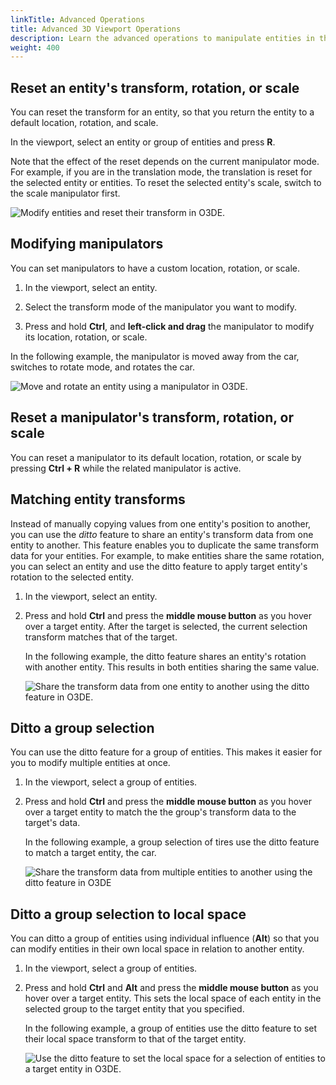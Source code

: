 ```yaml
---
linkTitle: Advanced Operations
title: Advanced 3D Viewport Operations
description: Learn the advanced operations to manipulate entities in the 3D Viewport in Open 3D Engine (O3DE)
weight: 400
---
```


## Reset an entity's transform, rotation, or scale

You can reset the transform for an entity, so that you return the entity to a default location, rotation, and scale.

In the viewport, select an entity or group of entities and press **R**.

Note that the effect of the reset depends on the current manipulator mode. For example, if you are in the translation mode, the translation is reset for the selected entity or entities.  To reset the selected entity's scale, switch to the scale manipulator first.

![Modify entities and reset their transform in O3DE.](/images/user-guide/viewportinteractionmodel/viewport-selection-model-reset-transform-1.gif)

## Modifying manipulators

You can set manipulators to have a custom location, rotation, or scale.  

1. In the viewport, select an entity.

1. Select the transform mode of the manipulator you want to modify.

1. Press and hold **Ctrl**, and **left-click and drag** the manipulator to modify its location, rotation, or scale.

In the following example, the manipulator is moved away from the car, switches to rotate mode, and rotates the car.

![Move and rotate an entity using a manipulator in O3DE.](/images/user-guide/viewportinteractionmodel/viewport-selection-model-3.gif)

## Reset a manipulator's transform, rotation, or scale

You can reset a manipulator to its default location, rotation, or scale by pressing **Ctrl + R** while the related manipulator is active.

## Matching entity transforms

Instead of manually copying values from one entity's position to another, you can use the _ditto_ feature to share an entity's transform data from one entity to another. This feature enables you to duplicate the same transform data for your entities. For example, to make entities share the same rotation, you can select an entity and use the ditto feature to apply target entity's rotation to the selected entity.

1. In the viewport, select an entity.

1. Press and hold **Ctrl** and press the **middle mouse button** as you hover over a target entity. After the target is selected, the current selection transform matches that of the target.

   In the following example, the ditto feature shares an entity's rotation with another entity. This results in both entities sharing the same value.

   ![Share the transform data from one entity to another using the ditto feature in O3DE.](/images/user-guide/viewportinteractionmodel/viewport-selection-model-13.gif)

## Ditto a group selection 

You can use the ditto feature for a group of entities. This makes it easier for you to modify multiple entities at once.

1. In the viewport, select a group of entities.

1. Press and hold **Ctrl** and press the **middle mouse button** as you hover over a target entity to match the the group's transform data to the target's data.

   In the following example, a group selection of tires use the ditto feature to match a target entity, the car.

   ![Share the transform data from multiple entities to another using the ditto feature in O3DE](/images/user-guide/viewportinteractionmodel/viewport-selection-model-14.gif)

## Ditto a group selection to local space 

You can ditto a group of entities using individual influence (**Alt**) so that you can modify entities in their own local space in relation to another entity.

1. In the viewport, select a group of entities.

1. Press and hold **Ctrl** and **Alt** and press the **middle mouse button** as you hover over a target entity. This sets the local space of each entity in the selected group to the target entity that you specified.

   In the following example, a group of entities use the ditto feature to set their local space transform to that of the target entity.

   ![Use the ditto feature to set the local space for a selection of entities to a target entity in O3DE.](/images/user-guide/viewportinteractionmodel/viewport-selection-model-15.gif)

